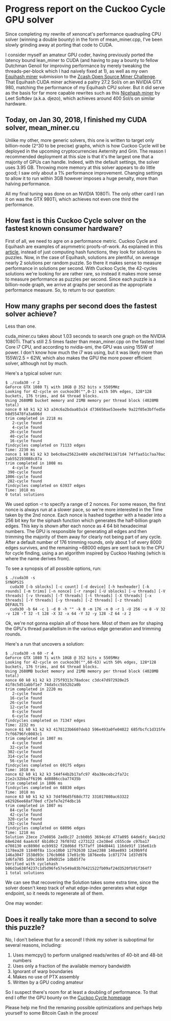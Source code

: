 Progress report on the Cuckoo Cycle GPU solver
============

Since completing my rewrite of xenoncat's performance quadrupling CPU solver (winning a double bounty)
in the form of mean_miner.cpp, I've been slowly grinding away at porting that code to CUDA.

I consider myself an amateur GPU coder, having previously ported the latency bound lean_miner to CUDA
(and having to pay a bounty to fellow Dutchman Genoil for improving performance by merely
tweaking the threads-per-block which I had naively fixed at 1), as well as my own
[Equihash miner](https://github.com/tromp/equihash) submission to the
[Zcash Open Source Miner Challenge](https://z.cash/blog/open-source-miner-winners.html).
That Equihash CUDA miner achieved a paltry 27.2 Sol/s on an NVIDIA GTX 980,
matching the performance of my Equihash CPU solver. But it did serve as the basis for far more capable
rewrites such as this
[Nicehash miner](https://github.com/nicehash/nheqminer/blob/master/cuda_djezo/equi_miner.cu)
by Leet Softdev (a.k.a. djezo), which achieves around 400 Sol/s on similar hardware.

Today, on Jan 30, 2018, I finished my CUDA solver, mean_miner.cu
------------

Unlike my other, more generic solvers, this one is written to target only billion-node (2^30 to be precise)
graphs, which is how Cuckoo Cycle will be deployed in the upcoming cryptocurrencies Aeternity and Grin.
The reason I recommended deployment at this size is that it's the largest one that a majority of GPUs
can handle. Indeed, with the default settings, the solver uses 3.95 GB. Throwing more memory at this solver
appears to do little good; I saw only about a 1% performance improvement.
Changing settings to allow it to run within 3GB however imposes a huge penalty, more than halving performance.

All my final tuning was done on an NVIDIA 1080Ti. The only other card I ran it on was the GTX 980Ti,
which achieves not even one third the performance.

How fast is this Cuckoo Cycle solver on the fastest known consumer hardware?
------------

First of all, we need to agre on a performance metric. Cuckoo Cycle and Equihash are examples of
asymmetric proofs-of-work. As explained in this
[article](http://cryptorials.io/beyond-hashcash-proof-work-theres-mining-hashing),
instead of just computing hash functions, they look for solutions to puzzles. Now, in the case of
Equihash, solutions are plentiful, on average nearly 2 solutions per random puzzle. So there it makes
sense to measure performance in solutions per second. With Cuckoo Cycle, the 42-cycles solutions
we're looking for are rather rare, so instead it makes more sense to measure performance as puzzles
per second. Since each puzzle is a billion-node graph, we arrive at graphs per second as the appropriate
performance measure. So, to return to our question:

How many graphs per second does the fastest solver achieve?
------------

Less than one.

cuda_miner.cu takes about 1.03 seconds to search one graph on the NVIDIA 1080Ti.
That's still 2.5 times faster than mean_miner.cpp on the fastest Intel Core i7 CPU,
and according to nvidia-smi, the GPU was using 155W of power.
I don't know how much the i7 was using, but it was likely more than 155W/2.5 = 62W,
which also makes the GPU the more power efficient solver, although not by much.

Here's a typical solver run:

    $ ./cuda30 -r 2
    GeForce GTX 1080 Ti with 10GB @ 352 bits x 5505MHz
    Looking for 42-cycle on cuckoo30("",0-1) with 50% edges, 128*128 buckets, 176 trims, and 64 thread blocks.
    Using 2680MB bucket memory and 21MB memory per thread block (4028MB total)
    nonce 0 k0 k1 k2 k3 a34c6a2bdaa03a14 d736650ae53eee9e 9a22f05e3bffed5e b8d55478fa3a606d
    trim completed in 2218 ms
       2-cycle found
       4-cycle found
      26-cycle found
      40-cycle found
      16-cycle found
    findcycles completed on 71133 edges
    Time: 2230 ms
    nonce 1 k0 k1 k2 k3 be6c0ae25622e409 ede28d78411671d4 74ffaa51c7aa70ac 2ab552193088c87a
    trim completed in 1008 ms
       4-cycle found
     390-cycle found
    1006-cycle found
     282-cycle found
    findcycles completed on 63937 edges
    Time: 1018 ms
    0 total solutions
    
We used option -r to specify a range of 2 nonces. For some reason, the first nonce is always run at a slower pace,
so we're more interested in the Time taken by the 2nd nonce. Each nonce is hashed together with a header into a 256 bit key for the siphash function which generates the half-billion graph edges. This key is shown after each nonce as 4 64 bit hexadecimal numbers. The GPU is responsible for generating all edges and then trimming the majority of
them away for clearly not being part of any cycle. After a default number of 176 trimming rounds, only about 1 of every 8000 edges survives, and the remaining ~68000 edges are sent back to the CPU for cycle finding,
using a an algorithm inspired by Cuckoo Hashing (which is where the name derives from).

To see a synopsis of all possible options, run:

    $ ./cuda30 -s
    SYNOPSIS
      cuda30 [-b sblocks] [-c count] [-d device] [-h hexheader] [-k rounds] [-m trims] [-n nonce] [-r range] [-U sblocks] [-u threads] [-V threads] [-v threads] [-T threads] [-t threads] [-X threads] [-x threads] [-Y threads] [-y threads] [-Z threads] [-z threads]
    DEFAULTS
      cuda30 -b 64 -c 1 -d 0 -h "" -k 0 -m 176 -n 0 -r 1 -U 256 -u 8 -V 32 -v 128 -T 32 -t 128 -X 32 -x 64 -Y 32 -y 128 -Z 64 -z 2

Ok, we're not gonna explain all of those here. Most of them are for shaping the GPU's thread parallellism in the various edge generation and trimming rounds.

Here's a run that uncovers a solution:

    $ ./cuda30 -n 60 -r 4
    GeForce GTX 1080 Ti with 10GB @ 352 bits x 5505MHz
    Looking for 42-cycle on cuckoo30("",60-63) with 50% edges, 128*128 buckets, 176 trims, and 64 thread blocks.
    Using 2680MB bucket memory and 21MB memory per thread block (4028MB total)
    nonce 60 k0 k1 k2 k3 275f9313c78adcec c3dc47d972920e25 41f8c5d51abbf1e7 74da5cc5b52b2a0b
    trim completed in 2220 ms
       2-cycle found
      16-cycle found
      26-cycle found
      12-cycle found
       8-cycle found
       6-cycle found
    findcycles completed on 71347 edges
    Time: 2232 ms
    nonce 61 k0 k1 k2 k3 4178123b6607deb3 596e493a0fe04022 685fbcfc1d315fe 7cf66796fc0083c1
    trim completed in 1007 ms
       4-cycle found
      32-cycle found
     302-cycle found
     314-cycle found
      56-cycle found
    findcycles completed on 69175 edges
    Time: 1018 ms
    nonce 62 k0 k1 k2 k3 544f44b2b17afc97 4ba38ecebc2fa72c 21e2c32bba7f6196 4d8886ccba77435b
    trim completed in 1006 ms
    findcycles completed on 68830 edges
    Time: 1018 ms
    nonce 63 k0 k1 k2 k3 7d4f06d5f68dc772 331017080ac63322 e62926ee68af70ed cf2efe7e2f4dbc16
    trim completed in 1007 ms
      84-cycle found
      42-cycle found
     320-cycle found
     192-cycle found
    findcycles completed on 68096 edges
    Time: 1218 ms
    Solution 23ece 27e0856 2ad8c27 2cbb0b5 3694cdd 477a095 64de6fc 64e1c92 68e624d 6aa4c6f 6b1d0c2 76f07d2 c273122 c2e38ed c655cde c97ba17 e708130 ec8890d ecb9932 f28d66d f577aff 104d8441 116de91f 116e61cb 1178ea28 11840f8a 11ce10b0 12792630 12ae2388 140ae893 1439b9fd 146a3047 1538d93c 176cb068 17e01c9b 1876ee0a 1c871774 1d37d976 1d6fa785 1d9c1669 1d9d015e 1db85f7e
    Verified with cyclehash b06d3a638f4237c1d5d96fe57e549a83b76421522fb09af24d3520fb91f364f7
    1 total solutions
    
We can see that recovering the Solution takes some extra time, since the solver doesn't keep track of what
edge-index generates what edge endpoint, so it needs to regenerate all of them.


One may wonder:

Does it really take more than a second to solve this puzzle?
------------

No, I don't believe that for a second! I think my solver is suboptimal for several reasons, including:

1. Uses memcpy() to perform unaligned reads/writes of 40-bit and 48-bit numbers
2. Uses only a fraction of the available memory bandwidth
3. Ignorant of warp boundaries
4. Makes no use of PTX assembly
5. Written by a GPU coding amateur

So I suspect there's room for at least a doubling of performance.
To that end I offer the GPU bounty on the [Cuckoo Cycle homepage](https://github.com/tromp/cuckoo)

Please help me find the remaning possible optimizations and perhaps help yourself to some Bitcoin Cash in the proces!
